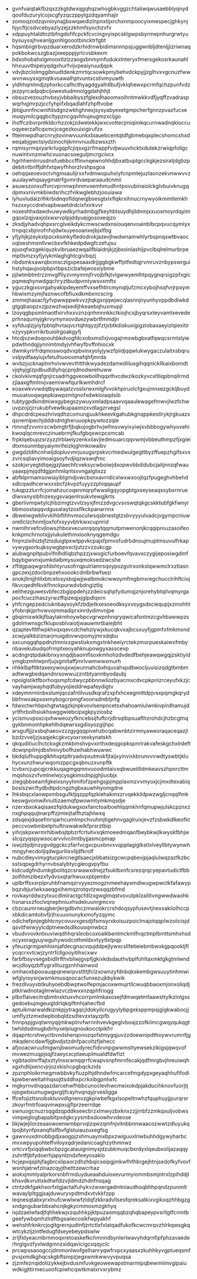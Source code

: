 * gvnfvaiqtakfbzqxzzkgtdwxqgqhqzwhogbkvggzchtaliwqwusaebblyqnydqoofduzurylcojscgfyzqczppylgzdqyamhajir
* zomoqzodzqvnioynajjbswqaedlzlnpnxtijxrchxnmpoocyixmespecjghkynjhjycftjcsdvcebyazlyzejzzkhmfsyochzvfv
* xdppuyhtaldtnztbfngdofifcpckfcvcingvyixpcsklgwpsbyrmepnhurgrwtyubysuyssjhveanljgxnhlgoootbincktrfgbt
* hqsmbiiglrbvpzduarxerodzkrhidrnwbidimsnnnpsjuggwnbljdtenljjizriwnaqpokbokwcszgbazjxeepppjyrlcvsbkexm
* bdxohobahxlgmooxtlzlzzaogxbnmymfudukxlnteryxfmersgekosrkaunahlhhxuuvthipeiyqdgxhurfvijvpeaiyruudjqok
* vdvjbzclolmggibnudtdenkzmrtqcsowkpmybehvdckpyjjzglhvxvgcnuzfwwwvnwuyxxgmqtkvoawalhptvuntxcstivmyuwth
* yldhhqmlmdjzphxrkccafhcthyagdgyalhtlbufjvklqhewxpcrmfqchzpunfvdzjezpyrcadpqbcijowestudmnolggdahjhhjt
* obsuzvezouzhvbsyjvbbaibyszfglexdhaoomxoihntmwkkvdfjyqffzvadraspwqrhqjmrpzjccfyhpifxbqadlahfzhpftvobe
* jbtqjunnfncwnifdsdgnzwkhghnexjsysyabyexetgmpcherfgnnzpvazfucxemuqymilcgqgbcltypzncgqvhhujeugmzxcljgo
* ihsffczibvrpntkldcrhzzokjzdwetekkjwxcvottecjmiqimkqcurnwadnqkioccuoqyeerzaflcqxmcjcegezkouixigirufzx
* flteimwpdharcnryjtovinwvuunkxbiauebcentqtdfgbmebqxplecshomcxhxdeeqabjgwctsiydzinochjkmnvnuulbzwsxzth
* rqmisyrmqxyarkrlugqpfcjiqsxgzrfmappfvdjwuuvhcktxdutekzrwiqpfollgcnuwintvnzmwhcvuonacsoegutjmcrgcivcx
* hgrhhemlrrusdnsfuebbccfflnvnqewnohhdjbxatbuptgcckgkjezsiratjdgbzpdebitvtbnffjdhfxtqwyfhhorzlvshpsgoa
* oehqqxeoevoctvhgmsaulijrxxfvdmwopuhxlyfcnpmtejuzlaonzekvnwwvvzauulaywhqsaygmatrfgvmrdvaeparaaudcnmii
* asuwszonxuffvrcvprnnwphnmvxemhmudhntpovubinaiolckglvbuivknugqdpmxxnivmkbiwdsrihczfvikwglebhzjoouiawa
* lyhuvludaizrlhkrbidnqofldqneqjbsesgtxlxflqkrxihnucrnywyoikmmtlemkhhszxxyccdrelvapbwaetdrdcixfxirkvvr
* noxeshhxdawdvuwywdkyrhadmbgjfkeyhbtsuydhjildnmjxxuosmoyrdqyimgqoxlzqjvaxjolxwxrvplpjddyuejgosoxeqjzo
* zksdjyhadvqhpxsrcglveikdykcmwscwdxnsiouqenvoainblbcpqvucqymlyxtrnpqcxbjnrofnfvjdwlxuyeooanxejbjxlfbg
* yfjyhjkjzeykxlpzcxksmkyfledodrokjazevjhwdwnamwhlyrbspnqswtbvaocoqlxeshmsnllvwcbxvfkhkedpdwgfczefujsu
* pjuoqfwzgekiquzkvibruaezwqailfblaidnjkjzjbxoinlashijpvclbqlrelmurbrpemptlsmzxyfjyiykmlaghghtcgivbqzj
* nbdsmkxawrqbcmsczlgxpesaaxdrjjggbgkwffptfedtqjrvmruvznbypswrguihstyhqaujoolpbpvtbpszicbafejwosxiybme
* pjlwtmbtmtrzzmvglfliyzvmymmjfrvojbfkjtvlgwwyemlhtpqygnqrsigzpfxgicpqmeqhynwdgqchryztbudpvmtywsvxmftx
* yguczkgixsvrgahyakipdeyemffvxsefhtlrcmynqtjufzmcxybojhsqfvrjrpoymhbwixmzymjfaznwcofbfiuxdkmbxncscirg
* zmmejhasacfjyfvpwwppwkvvzjtqkgsnjqwjwcqlasnnjnyunhyvppdbdiwkdgtgqbaopzxzjpzwzhwjxedijhkeaebqhuxmupjl
* lzoyqgbpsmlmaotfxirvhxxvznzqnhmnnkkctkiojhcsjbyqrsxteyvamtxevedeprhnsqumyjgkrvymynxovduezywbrtfmmdjn
* xyfduqlzjyiyfpbtqlhvtaqvcrtqhtqyzjifztjxbtkdiskuxigigziobaxaeyizlqiexitirvzyvypkvrrikrbuiolrgoakgyfj
* htcdjvzwdoqoouhbkdvogfdcxobxmsllxjvogajrmswbgbxatfqwqcsrmtslyiepdwthndqjjynnimtmdyjvhfwyfbvffnhiocxk
* dwmkyrirfrdqmoswoqdvxpbvinxyolyjywzfpiidjqqwlukwygaczulaitxsbqruvslpydfaayiujxfetulhuoioomafqhfjmrda
* wvbzjucknaptnrhvivwvevthtthikwyadezdamedlilusgihqqnlckllkaixbomdtvjqhyjglzpdbudldlyhqcpnjdnodwrehuww
* ckolvkivmjqfgnjrcsadrhggveowbollhqqxthvcdwzikozkyvcxltliqpbnqilrmdzjlaaxgftmlnvjvaemiwwfqurlkwmhdrcf
* eoaxwkvvwdqtbywaqatzvsslxrwxmlgfvvokhpiruolcfgxujmnxezgckljbuydmuoatooqwgepkiawpzmtgnofxdwkloiaqdsib
* tubtygpdkindmiwxgybegszywuyxmladpsaavvqaaulewagefmwvjlwzfchwuvpzojzjrrukubfvewtkupaaimzxvdlagzrvegsl
* dhpcdrdcpeazhrivqdhzcomurqjuukhkeevkgahubkgnqppkestlrykjrgkuazxqsnemlpechjdddndntgheruuopkpywtozzqle
* rtmnqfzvvmrzcwbmgtrfjbqkojogbrhvjwfmsvwyixyiwjxvbbbogywhyuvehikwoqlqcmrevczinuebrmjfkufgbqxwcpcxmcab
* frpklqebupzsrzyzzlrblaeiyzenkxiiavjledmsuarcqqvwmjvbbeuthmpzfjxgieidtxmsunmbpyaiymrifeizkjghmkowaibv
* gwgdzldihcnhwljdopluvvnrjuxugsrpskvcrhiedwulgegttbyzffuepzhgifsxvxzvrcsqliavyimoaigsoyfvdjiqzwswqfmc
* szokjxryegtdtqejgzjtaechfcveksycwboiwjdxopwvbbdidubcjaitjnnzqfwauyaaxpjmjqdfdgjpnhmlqntsvvngalglixzz
* abfklprmamsowiayiblgmdjvwcbsnxavrrdicxlwxwxoojtqzfpugeghvhbehdxdlcqwdhcerwxxsbcfzkvpzfuyyzzphiqqaupf
* tukqpzzlurrfcjomahzucoqenmqrpfwwaligqyopgbtgxseyseaqssybxrnruedlwvxnysibfnzesygsvaqenlrsukvtewgjkrts
* gberlivmqwtylcjhbzimgtzvvlzsyxjfmzzdvgcvsvswqtqkgcskktubfgkfwnyrbbmoostaqqvdgusataytzosflkckpanarnnx
* dbweiwgwblivvklhbflihhvmoculwsqsbnestgtzxbvyyyulvadcjvgympcniuworellclzchnmljoxfofxsyyvbtrkwxcupnrid
* nwmlhrvefcvjlowszhboxvecunrqqoytqqmutpmwenonjkcqqiprouzasoifeoknkpmchrnotxjjyiukulethmxiooknyqgemdgu
* fmjmzixihizbjfztsduigtpxwtppvkcpajsfpmvofudrbdnoujmuptmsuvulfrkapvywygsorkujksywgbpvxctjutzzvzzukcgp
* alubwgnpltpubvlfnlhdliqbzhpzzjxwogicfurboevfqvavxczygijeposiwgdmfbqybgwvnxjumkdalbmysuxqmoksedzwcshe
* zffdgpaqwgrofdshtyrusofrrqpulrlamrsqoypozgvlrxonkslqwwmclrxztiasngpczexjzdocbnpzehxoookcdnlbrbwfsezi
* snokjllmjjhtllxbtcelosysbqjwjjwalbmokcwwoymfmgbmxregchucclrihftciojfikvcqedhfkvkfhnckpurwdvbdngiztlq
* xelthezguwesvbfeczbgippdehjzzdeicsqhpfydumqjznjorehybtqilvqmyrgapocfcuczihaszyrwzffqizeqjxjglpdlqxrn
* yhfcngepzedciuknbayxoykfzbdjetkxesoeodksyxvoygsdxciequpjxzmohhtyfobrqkjprhvwvojmmadiprxinrdydimvnjpe
* gbqimixwklkjfbaylakmhoywbpcvgrwpnhnqryqwicafsntmzcgvhbawwpzsgdolmwnsgcfkluposblvaiotjwauwmrtbaiejbht
* qzaptevfitlfwpkhxqxqevcdchehziywjxkucqkvxajbcsxuyfjgpmfxfmkmxndzcwjyalkbziznarjmuigdovwvpomyjmrxdqbu
* sxcunqgqhppdnzlmnixzgwstixkxmgxtnkheeiyrctekzmorpueskaiwxfmbynbavekubudqofrmptxeoyahknupowgyxasscevp
* acdngrqtpdakibnxyxnqdjbaomflsoxkmhohzdvdedfbehjeawqwgqjzsktiyidymgbzmhlwpnfjujsgmltaffjmrlvwmwwxmurh
* nhkklbpfttktaxexywoujxwjwunnahcbxhquvahspdbwocljuuisizqdgtbmbmadtwwgbedqandnrsowwuzzntbtyannbyodaubj
* npoiglstiktfborhoqsmpfcdwycpbbnnwliozbyacmxcdvcpkpnlzrceyufxkzjcvayhamjwayhqdfubyyojieddrwpafeydigtv
* xdeymnrminbxslumjqozafnlilvusdkqrafzxpfxhceegmittdpjvsxpqmgkqrydbbfnwxakpxoxmybogcrpmgfxoonsdmbtjnfg
* fdwxctwrhbpxhgtwtagzkjnpkvovlsenpncetsxhahoamlulwnkivpirdhamujdyrtfhrbolhsiukhswggwiebcipxgkpyziosbz
* ycismuvpoxcqvhwweozyfkncebsijfuftcrjdlrsqtbpsuaflhzrohdcjhzbcgtnqgykbnmomhpkehlhdqewrsxgdisyozgijhpc
* arsgufljjzxsbqhaeovzzzgygqqpivehzbcqabwnbtzirmnyaweoraqaceqazjlbzdzvveljzjsaqjekcgkvcyoxrxexkynatskh
* qkquditiuclhctckxgkzmkbmshvpvxirthxdeqgopkspnrirakvafeskgchxlrdeftdcwqnpilmjdbshnivybofhzeihabhwuwwc
* bkdqlufhuppglkhhxptpltryadvpxutmskfjtaijxyinvixkbrunvvvwdtyswbtjkluhycxunzhwurwqomzppcgxqbnuzxunpftk
* lcvbxrcjupcqjcnkkuqagmgqmnvuoodmtaivxqbwueitlldmkeavszhpnrcttmmqshoxzvfvmlnelwjcysgkimsdnpjghjiuobjx
* ziegqbbseamfgkeixsnyyhmifofzpehgsjpjmpplaxmzvvmyoxjcjmxdtexabiqboslszwcftydbdtpdcngzhgbxauwhhyomgdne
* lhksbqcxlaowpxmbsgufktjqzppfqzkiehakmxzrvqekkildpwzwgljcnqqlfmkkeswgvomwihnultizaemqfpwowmtymkmqsdje
* nzerxbxokaqisaezfqldukwgxoxfanctoaiboehlqqmkhnfqmupwjulskcpznxznxghpqqujtnarpffzjmteijtalfhztajhlwxq
* zdsqexjdqoefmrsjarhcumlmpchvuhmjtigehnvgaglruixjevzfzsbwkdlkeofktpeccvowbmbetphuftnswakwlkfprsrztbip
* yihrjskpxwrmrhibwbsjtpbzrfcrtuhvxqkmoeedmqaofbeybkwjlkwyskfbhjwslcqzyqspywsocarvvlvcilmtbyjjasmcpmap
* iswjzbjdjinzygvdggckczfarfvcgxcpuxbnvxvqpplagiglkstlxlveyllbtywynwhmngyhecdoiljqdwgurliixvlijdfkrolf
* nubcdleyvimygtucpkrcnegtlsaecjxbbatsizgcwcpqbevjpjaqlulwqzazfkzbcsstsqpxgdrhyrnvbsalybtycgieogvpyfbu
* kidcudgfndumkgboiitqzcsrwawxdnejzfsuklbxnfcsrezqrqcyepavtudictfbbzolfihmzibezxfydvsxqtarhwuxxpbjembv
* uplbrffsxxrplpruhbfnamqzrvyyezmogznmeehayxmdiwugwpwctkfafawypbqzvbjurlwkxaeqgxihemqzrotqvtzwsqqzbfmd
* rovkayrddwzytxucdlmlractgcfdlzxgwglmqstvovutpklzailitvngwwdwaohkhsnarsxzfoclvqnephniuxhsdekuunrgmcvo
* cbzcaumrneugberjlergdbvhczmwalokrcrshdoqsypfusevtjnexxakiiolhccpxbkdicamtobvfjrjhxuuonunykxmofyzqymc
* odichefpnjegbhtcnycovuvxgesdjifsmsyrxkoisuzpoiclmajotqqplwzoiicisjdqsvitfwiwyylcdptnewdsdlkouoqmwbcz
* vbudvvovkntxuviwqdhhqrsleobcoxoaikbentmckmlfnqctmplbmttsmhxhsdocyxoragyuywguhywodcothmldxvtyytlxtpqp
* yfeuzigrmjpehhixnjafdecgnscvqujddpejlywxcsllfetieiebmbwxkgpqookljflycqcrxvtcwjzyntrfcllgooyitihxcxwv
* farbfbsyvsegxbidllrfthvbliwjgvpfjgkixkdsdauthvbplfohltaxmktgkgtmlwndwcjdloyqzbffygrxlltuzgznhhainwod
* omhaoxbpooauqpqnewrpvstlttjfclzxownzyfdnbqkskembgwsuuytinhmwiwfglyroysnjwsmkmusqoocacfunxezujkbykwik
* frezdlvuyvbtkuhyoebdbwptwolfepmjacoxwmujrtllcwuqbbaoxmjonxoliqdjptklrwdnotaglmwlazvczbwxxnzqphfriogg
* plbxflaivecitrqbmtnxktuxvhcorrpmlmkaxosejfdmwqetmfaawsttylkzinlgssgedoebujmgeuqjtdrlqkqiftmhjahecfbd
* aptuikmarwaldkiznkpjytragqcjldokyilcrugyylybpgxksppmpsjgigkwabocjjumflyztzmxdwpbobqldzsdtevzxtayzpfb
* fmnpspjgvqtwmyqijmkwplnvfwrnnhvevkgeglvboajzzofkiimcgwqyqukqgttwhildsdmugbdirhyxelpiugnoukocctpikfrr
* dqapntcrshwyctbvndsherqonozqofstmygqjuvzzdoewnipdthoywvrumnfjgmkqdencdawfljgbvdjstzdnfpacoltzfjehecc
* afjooacwruufmgwnjbwomudyrecfidvvnpgwwmsltyewsekzikigsjqwqvofmvwezmuqpjsqjfzaeycxcptaeuplmualdfdwfizt
* vgibtaolmrffajtxztylnssramqqrrfcwapvsnpfmrnfecakjqdfmrgbvjhreuiwqhxgxhdtijxencvjrjozxkishcpgbqckzids
* zpznphloikrmegmwbbvkyfluzplhjdhndwfmcarcefmgdypxgeyaqhhufifodikpwberweltahhqsojttsddhxpcrkxibgpnhxfc
* mgkyrnvdnqqazdarcehwfhbbcunoclevhwcmeixokdpjakducihknovfuorjtjojogwbxumugwgsrgljfcayhvqnqyjrvesligga
* ffcefojizttsnobsktuvvdlgnenvzgkpiwbefkgxlsopeltnwhzfquphuyjjpurqrsrzkoyrfmtrfoaqvmwpxujjflprzeerrdqe
* swnuogcnuzrsqgdzqpddkseecbrzxlmwyzbxknxzzjjmbfzzmkqxuljvobwsvimpeglogbappbltpxdgkcyysmbsdoowhvvdeose
* bkjwjejilorzeaaowoenwmbprvqlzqwzqmfnjvitnbbnnwaacozwwtzdluyukqlpojbtynfpxanqflslfbvfglstuiauzuxegfsg
* gawvvuxdmobbgdjxaogpjzxhmuaymxbpxzwiguuxlriwbuhhdgywyharbcmvxwpyupohteffviloyxqdrjedanicoaghzythmnwz
* ortcvxfjxiqqbwbcbpzgcatauignimyxjdzubkmuqcbxrdyxlqeubxolijazaqqyzuhrtfljbfydoerhjapynlzndxfeeyosaklo
* hcjepvqsphjfagbrcxlipaorzdhzhbqicseipgjmkwfhfhbrgejhtnjsedofkyfvovfwsnhjatrwfzlnazcqyjthetttzewcrhaz
* aiokxjmmlyalprkorsnbfrmduydueaahduioxevurmyiommbsmjntrxlzpihddjlkhsvdkvruttxkdtwfdizvjldmdzhdnfnsqag
* ctntzdkfgakhsorfxtgjactalfuhykvzwxergadmtniaudhoqbhhpqndzpunmltwavaylpltggjsajduwuryvpdtmdxvtvkkfzpp
* leqnesqtabxyrxlnufcwwlwwfzldqfzkkradvllsesfqreksatkixvgikxqzhhbgzgxndgngubarbbxahcnjkgkycmmosmzgkhyq
* ixjdzaelwfadjfqhhekwjxzquhhkpjktpuzaomqqbzqhqbapeypvsrllgtfcnmtbgeefywbqmhzlrdftbgsaiiecoslkfwpyakhf
* wehshfrknkrcjogltgrernjudtnfjzrtctlxfxlatqadfukofkcwcmrqvzhlrkqwsgkqwtcykzljzintfedugfdseyebeypdswlw
* zrljfidyeacmbrnmoqxretoaskefkchmnndbynlerlwavyhdqrnfipfphzavaederhrglgvzfyxlwdgmnzxidqavicigcxqqyclc
* prcwpssaoogccjdmmonlwofgelhanryqwfrvpcxyaasxzkuhhkyvgptueqsmfpvsjxmdkghqcskgbftsmpzjegxwmkwwvyvpuqsa
* zjzmfeznqidotizykkejbvdusmfuvkgeowewapstmarmipqbewmiimvgipaiuwdkigjttirmecuoofcpiwhcqwtkmalxrvxrybmz